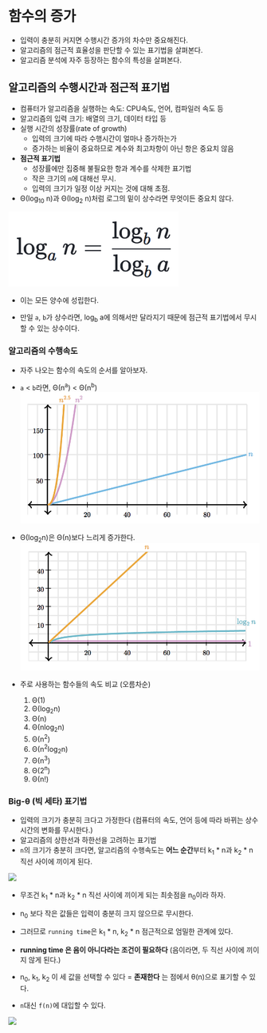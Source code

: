 # 함수의 증가
- 입력이 충분히 커지면 수행시간 증가의 차수만 중요해진다.
- 알고리즘의 점근적 효율성을 판단할 수 있는 표기법을 살펴본다.
- 알고리즘 분석에 자주 등장하는 함수의 특성을 살펴본다.

## 알고리즘의 수행시간과 점근적 표기법
- 컴퓨터가 알고리즘을 실행하는 속도: CPU속도, 언어, 컴파일러 속도 등
- 알고리즘의 입력 크기: 배열의 크기, 데이터 타입 등
- 실행 시간의 성장률(rate of growth)
	- 입력의 크기에 따라 수행시간이 얼마나 증가하는가
	- 증가하는 비율이 중요하므로 계수와 최고차항이 아닌 항은 중요치 않음
- **점근적 표기법**
	- 성장률에만 집중해 불필요한 항과 계수를 삭제한 표기법
	- 작은 크기의 `n`에 대해선 무시.
	- 입력의 크기가 일정 이상 커지는 것에 대해 초점.
- Θ(log<sub>10</sub> n)과 Θ(log<sub>2</sub> n)처럼 로그의 밑이 상수라면 무엇이든 중요치 않다.

![](../99-images/algorithm_function_00.png)
- 이는 모든 양수에 성립한다.

- 만일 `a`, `b`가 상수라면, log<sub>b</sub> a에 의해서만 달라지기 때문에 점근적 표기법에서 무시할 수 있는 상수이다.

### 알고리즘의 수행속도
- 자주 나오는 함수의 속도의 순서를 알아보자.
- `a` < `b`라면, Θ(n<sup>a</sup>) < Θ(n<sup>b</sup>)
![](../99-images/algorithm_function_01.png)

- Θ(log<sub>2</sub>n)은 Θ(n)보다 느리게 증가한다.
![](../99-images/algorithm_function_02.png)

- 주로 사용하는 함수들의 속도 비교 (오름차순)
	1. Θ(1)
	2. Θ(log<sub>2</sub>n)
	3. Θ(n)
	4. Θ(nlog<sub>2</sub>n)
	5. Θ(n<sup>2</sup>)
	6. Θ(n<sup>2</sup>log<sub>2</sub>n)
	7. Θ(n<sup>3</sup>)
	8. Θ(2<sup>n</sup>)
	9. Θ(n!)

### Big-θ (빅 세타) 표기법
- 입력의 크기가 충분히 크다고 가정한다 (컴퓨터의 속도, 언어 등에 따라 바뀌는 상수 시간의 변화를 무시한다.)
- 알고리즘의 상한선과 하한선을 고려하는 표기법
- `n`의 크기가 충분히 크다면, 알고리즘의 수행속도는 **어느 순간**부터 k<sub>1</sub> * n과 k<sub>2</sub> * n 직선 사이에 끼이게 된다.

![](https://cdn.kastatic.org/ka-perseus-images/c14a48f24cae3fd563cb3627ee2a74f56c0bcef6.png)

- 무조건 k<sub>1</sub> * n과 k<sub>2</sub> * n 직선 사이에 끼이게 되는 최솟점을 n<sub>0</sub>이라 하자.
- n<sub>0</sub> 보다 작은 값들은 입력이 충분히 크지 않으므로 무시한다.
- 그러므로 `running time`은 k<sub>1</sub> * n, k<sub>2</sub> * n 점근적으로 엄밀한 관계에 있다.
- **running time 은 음이 아니다라는 조건이 필요하다** (음이라면, 두 직선 사이에 끼이지 않게 된다.)
- n<sub>0</sub>, k<sub>1</sub>, k<sub>2</sub> 이 세 값을 선택할 수 있다 = **존재한다** 는 점에서 θ(n)으로 표기할 수 있다.

- `n`대신 `f(n)`에 대입할 수 있다.

![](https://www.researchgate.net/publication/272666937/figure/fig1/AS:615090462146562@1523660402942/Pictorial-Representation-of-big-theta.png)